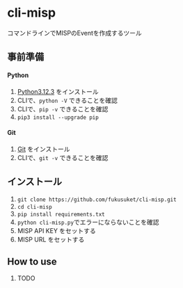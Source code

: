 # cli-misp
コマンドラインでMISPのEventを作成するツール

## 事前準備
#### Python
1. [Python3.12.3](https://www.python.org/downloads) をインストール
2. CLIで、`python -V` できることを確認
3. CLIで、`pip -v` できることを確認
4. `pip3 install --upgrade pip`

#### Git
1. [Git](https://gitforwindows.org/) をインストール
2. CLIで、`git -v` できることを確認

## インストール
1. `git clone https://github.com/fukusuket/cli-misp.git`
2. `cd cli-misp`
3. `pip install requirements.txt`
4. `python cli-misp.py`でエラーにならないことを確認
5. MISP API KEY をセットする
6. MISP URL をセットする

## How to use
1. TODO